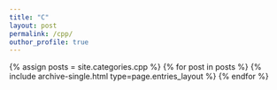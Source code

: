 ```yaml
---
title: "C"
layout: post
permalink: /cpp/
outhor_profile: true
---
```



{% assign posts = site.categories.cpp %}
{% for post in posts %} {% include archive-single.html type=page.entries_layout %} {% endfor %}
